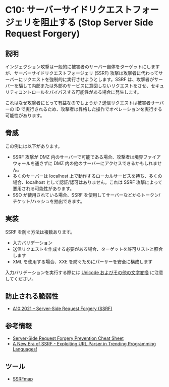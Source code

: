 # C10: サーバーサイドリクエストフォージェリを阻止する (Stop Server Side Request Forgery)

## 説明

インジェクション攻撃は一般的に被害者のサーバー自体をターゲットにしますが、サーバーサイドリクエストフォージェリ (SSRF) 攻撃は攻撃者に代わってサーバーにリクエストを強制的に実行させようとします。SSRF は、攻撃者がサーバーを騙して内部または外部のサービスに意図しないリクエストをさせ、セキュリティコントロールをバイパスする可能性がある場合に発生します。

これはなぜ攻撃者にとって有益なのでしょうか？送信リクエストは被害者サーバーの ID で実行されるため、攻撃者は昇格した操作でオペレーションを実行する可能性があります。

## 脅威

この例には以下があります。

- SSRF 攻撃が DMZ 内のサーバーで可能である場合、攻撃者は境界ファイアウォールを通さずに DMZ 内の他のサーバーにアクセスできるかもしれません。
- 多くのサーバーは localhost 上で動作するローカルサービスを持ち、多くの場合、localhost として認証/認可はありません。これは SSRF 攻撃によって悪用される可能性があります。
- SSO が使用されている場合、SSRF を使用してサーバーなどからトークン/チケット/ハッシュを抽出できます。

## 実装

SSRF を防ぐ方法は複数あります。

- 入力バリデーション
- 送信リクエストを作成する必要がある場合、ターゲットを許可リストと照合します
- XML を使用する場合、XXE を防ぐためにパーサーを安全に構成します

入力バリデーションを実行する際には [Unicode およびその他の文字変換](https://cheatsheetseries.owasp.org/assets/Server_Side_Request_Forgery_Prevention_Cheat_Sheet_Orange_Tsai_Talk.pdf) に注意してください。

## 防止される脆弱性

- [A10:2021 – Server-Side Request Forgery (SSRF)](https://owasp.org/Top10/A10_2021-Server-Side_Request_Forgery_%28SSRF%29/)

## 参考情報

- [Server-Side Request Forgery Prevention Cheat Sheet](https://cheatsheetseries.owasp.org/cheatsheets/Server_Side_Request_Forgery_Prevention_Cheat_Sheet.html)
- [A New Era of SSRF - Exploiting URL Parser in Trending Programming Languages!](https://cheatsheetseries.owasp.org/assets/Server_Side_Request_Forgery_Prevention_Cheat_Sheet_Orange_Tsai_Talk.pdf)

## ツール

- [SSRFmap](https://github.com/swisskyrepo/SSRFmap)
